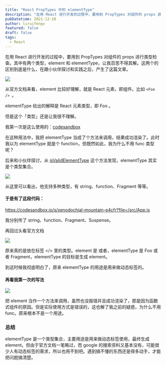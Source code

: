 ```yaml
---
title: "React PropTypes 中的 elementType"
description: "在用 React 进行开发的过程中，要用到 PropTypes 对组件的 props 进行类型检查。其中有两个类型，element 和 elementType，让我百思不得其解。这两个的区别到底是什么，在跟小伙伴探讨和实践之后，产生了这篇文章。"
pubDatetime: 2021-12-10
author: liruifengv
featured: false
draft: false
tags:
  - React
---
```


在用 React 进行开发的过程中，要用到 PropTypes 对组件的 props 进行类型检查。其中有两个类型，element 和 elementType，让我百思不得其解。这两个的区别到底是什么，在跟小伙伴探讨和实践之后，产生了这篇文章。

![](https://images.sayhub.me/blog/react-elementtype/img1.webp)

从官方文档来看，element 比较好理解，就是 React 元素，即组件。比如 `<Foo /> `。

elementType 给出的解释是 React 元素类型，即 Foo 。

但是这个「类型」还是让我很不理解。

我第一次是这么使用的：[codesandbox](https://codesandbox.io/s/stupefied-bas-uxi76)

在这种用法中，我把 elementType 当成了个方法来调用，结果成功渲染了。此时我以为 elementType 就是个 function，但既然如此，我为什么不用 func 类型呢？

后来和小伙伴探讨，从 [isValidElementType](https://github.com/facebook/react/blob/ca106a02d1648f4f0048b07c6b88f69aac175d3c/packages/shared/isValidElementType.js#L34) 这个方法发现，elementType 其实是个类型集合。

![](https://images.sayhub.me/blog/react-elementtype/img2.webp)

从这里可以看出，他支持多种类型，有 string、function、Fragment 等等。

#### 于是有了这段代码：

https://codesandbox.io/s/xenodochial-mountain-e4cfr?file=/src/App.js

我分别传了 string、function、Fragment、Suspense。

再回过头看官方文档

![](https://images.sayhub.me/blog/react-elementtype/img3.webp)

原来真的是放在标签 </> 里的类型。element 是<Foo/> 或者<Fragment/>，elementType 是 Foo 或者 Fragment，elementType 的目标是生成 element。

到这时候我彻底明白了，原来 elementType 的用途是用来做动态标签的。

#### 再看我第一次的写法

![](https://images.sayhub.me/blog/react-elementtype/img4.jpeg)

把 element 当作一个方法来调用，虽然也没报错并且成功渲染了，那是因为函数式组件的原因。但是实际使用方式是错误的，这也解了我之前的疑惑，为什么不用 func。原来根本不是一个用途。

### 总结

elementType 是一个类型集合，主要用途是用来做动态标签使用，最终生成 element。但由于官方文档一笔略过，而 google 的搜索资料又基本没有，可能很少人有动态标签的需求，所以也用不到吧。遇到搞不懂的东西还是得多动手，才能把问题搞清楚。
